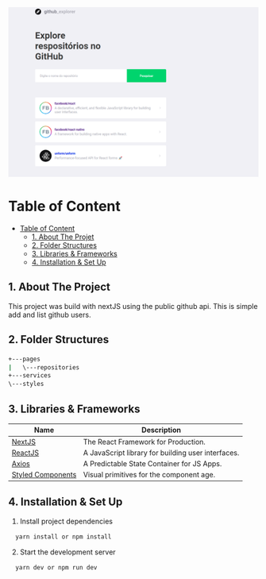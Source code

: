 ![Project Preview](preview.png)

# Table of Content

- [Table of Content](#table-of-content)
  - [1. About The Projet](#1-about-project)
  - [2. Folder Structures](#2-folder-structures)
  - [3. Libraries & Frameworks](#3-libraries--frameworks)
  - [4. Installation & Set Up](#4-installation--set-up)

## 1. About The Project
  This project was build with nextJS using the public github api. This is simple add and list github users.
## 2. Folder Structures

```bash
+---pages
|   \---repositories
+---services
\---styles
```

## 3. Libraries & Frameworks

| Name                                                     | Description                                                            |
| -------------------------------------------------------- | ---------------------------------------------------------------------- |
| [NextJS](https://nextjs.org/)                            | The React Framework for Production.                                    |
| [ReactJS](https://reactjs.org/)                          | A JavaScript library for building user interfaces.                     |
| [Axios](https://redux.js.org/)                           | A Predictable State Container for JS Apps.                             |
| [Styled Components](https://styled-components.com/)      | Visual primitives for the component age.                               |

## 4. Installation & Set Up

1. Install project dependencies

```bash
  yarn install or npm install
```

2. Start the development server

```bash
  yarn dev or npm run dev
```
